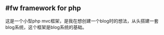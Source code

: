 #fw framework for php
-----------------

这是一个小型php mvc框架，是我在想创建一个blog时的想法，从头搭建一套blog系统，这个框架是blog系统的基础。